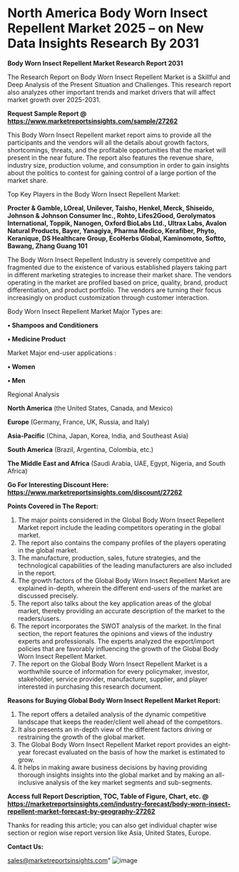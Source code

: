 # North America Body Worn Insect Repellent Market 2025 – on New Data Insights Research By 2031

<strong>Body Worn Insect Repellent Market Research Report 2031</strong>

The Research Report on Body Worn Insect Repellent Market is a Skillful and Deep Analysis of the Present Situation and Challenges. This research report also analyzes other important trends and market drivers that will affect market growth over 2025-2031.

<strong>Request Sample Report @ <a href=https://www.marketreportsinsights.com/sample/27262>https://www.marketreportsinsights.com/sample/27262</a></strong>

This Body Worn Insect Repellent market report aims to provide all the participants and the vendors will all the details about growth factors, shortcomings, threats, and the profitable opportunities that the market will present in the near future. The report also features the revenue share, industry size, production volume, and consumption in order to gain insights about the politics to contest for gaining control of a large portion of the market share.

Top Key Players in the Body Worn Insect Repellent Market:

<strong>Procter & Gamble, LOreal, Unilever, Taisho, Henkel, Merck, Shiseido, Johnson & Johnson Consumer Inc., Rohto, Lifes2Good, Gerolymatos International, Toppik, Nanogen, Oxford BioLabs Ltd., Ultrax Labs, Avalon Natural Products, Bayer, Yanagiya, Pharma Medico, Kerafiber, Phyto, Keranique, DS Healthcare Group, EcoHerbs Global, Kaminomoto, Softto, Bawang, Zhang Guang 101</strong>

The Body Worn Insect Repellent Industry is severely competitive and fragmented due to the existence of various established players taking part in different marketing strategies to increase their market share. The vendors operating in the market are profiled based on price, quality, brand, product differentiation, and product portfolio. The vendors are turning their focus increasingly on product customization through customer interaction.

Body Worn Insect Repellent Market Major Types are:

<strong>• Shampoos and Conditioners

• Medicine Product</strong>

Market Major end-user applications :

<strong>• Women

• Men</strong>

Regional Analysis

</u><strong><b>North America</b></strong> (the United States, Canada, and Mexico)

<strong><b>Europe </b></strong>(Germany, France, UK, Russia, and Italy)

<strong><b>Asia-Pacific</b></strong> (China, Japan, Korea, India, and Southeast Asia)

<strong><b>South America</b></strong> (Brazil, Argentina, Colombia, etc.)

<strong><b>The Middle East and Africa</b></strong> (Saudi Arabia, UAE, Egypt, Nigeria, and South Africa)

<strong>Go For Interesting Discount Here: <a href=https://www.marketreportsinsights.com/discount/27262>https://www.marketreportsinsights.com/discount/27262</a></strong>

<strong>Points Covered in The Report:</strong>
<ol>
  <li>The major points considered in the Global Body Worn Insect Repellent Market report include the leading competitors operating in the global market.</li>
  <li>The report also contains the company profiles of the players operating in the global market.</li>
  <li>The manufacture, production, sales, future strategies, and the technological capabilities of the leading manufacturers are also included in the report.</li>
  <li>The growth factors of the Global Body Worn Insect Repellent Market are explained in-depth, wherein the different end-users of the market are discussed precisely.</li>
  <li>The report also talks about the key application areas of the global market, thereby providing an accurate description of the market to the readers/users.</li>
  <li>The report incorporates the SWOT analysis of the market. In the final section, the report features the opinions and views of the industry experts and professionals. The experts analyzed the export/import policies that are favorably influencing the growth of the Global Body Worn Insect Repellent Market.</li>
  <li>The report on the Global Body Worn Insect Repellent Market is a worthwhile source of information for every policymaker, investor, stakeholder, service provider, manufacturer, supplier, and player interested in purchasing this research document.</li>
</ol>
<strong>Reasons for Buying Global Body Worn Insect Repellent Market Report:</strong>

<ol>
  <li>The report offers a detailed analysis of the dynamic competitive landscape that keeps the reader/client well ahead of the competitors.</li>
  <li>It also presents an in-depth view of the different factors driving or restraining the growth of the global market.</li>
  <li>The Global Body Worn Insect Repellent Market report provides an eight-year forecast evaluated on the basis of how the market is estimated to grow.</li>
  <li>It helps in making aware business decisions by having providing thorough insights insights into the global market and by making an all-inclusive analysis of the key market segments and sub-segments.</li>
</ol>
<strong>Access full Report Description, TOC, Table of Figure, Chart, etc. @ <a href=https://marketreportsinsights.com/industry-forecast/body-worn-insect-repellent-market-forecast-by-geography-27262>https://marketreportsinsights.com/industry-forecast/body-worn-insect-repellent-market-forecast-by-geography-27262</a></strong>


Thanks for reading this article; you can also get individual chapter wise section or region wise report version like Asia, United States, Europe.

<strong>Contact Us:</strong>

sales@marketreportsinsights.com"
![image](https://github.com/user-attachments/assets/e6da3ae8-21cd-4057-abcf-419bd223c387)

